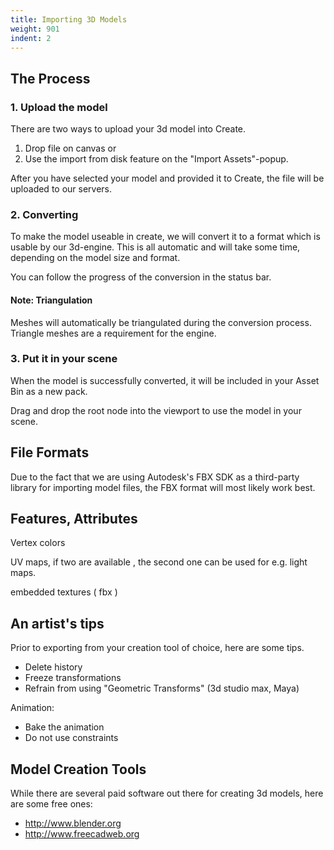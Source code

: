 ```yaml
---
title: Importing 3D Models
weight: 901
indent: 2
---
```


## The Process

### 1. Upload the model

There are two ways to upload your 3d model into Create.

1. Drop file on canvas
	or 
2. Use the import from disk feature on the "Import Assets"-popup.

After you have selected your model and provided it to Create, the file will be uploaded to our servers.

### 2. Converting

To make the model useable in create, we will convert it to a format which is usable by our 3d-engine. This is all automatic and will take some time, depending on the model size and format.

You can follow the progress of the conversion in the status bar.

#### Note: Triangulation

Meshes will automatically be triangulated during the conversion process. Triangle meshes are a requirement for the engine.

### 3. Put it in your scene

When the model is successfully converted, it will be included in your Asset Bin as a new pack. 

Drag and drop the root node into the viewport to use the model in your scene.

## File Formats

Due to the fact that we are using Autodesk's FBX SDK as a third-party library for importing model files,
the FBX format will most likely work best.


## Features, Attributes

Vertex colors

UV maps, if two are available , the second one can be used for e.g. light maps.

embedded textures ( fbx )


## An artist's tips

Prior to exporting from your creation tool of choice, here are some tips.

- Delete history
- Freeze transformations
- Refrain from using "Geometric Transforms" (3d studio max, Maya)

Animation:

- Bake the animation
- Do not use constraints


## Model Creation Tools

While there are several paid software out there for creating 3d models, here are some free ones:

- http://www.blender.org
- http://www.freecadweb.org